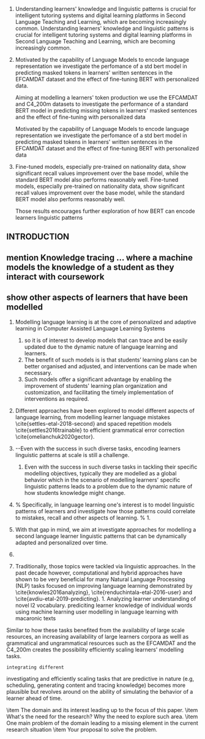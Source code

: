  1. Understanding learners' knowledge and linguistic patterns is crucial for intelligent tutoring systems and digital learning platforms in Second Language Teaching and Learning, which are becoming increasingly common.
	Understanding learners' knowledge and linguistic patterns is crucial for intelligent tutoring systems and digital learning platforms in Second Language Teaching and Learning, which are becoming increasingly common.
2. Motivated by the capability of Language Models to encode language representation we investigate the perfomance of a std bert model in predicting masked tokens in learners' written sentences in the EFCAMDAT dataset and the effect of fine-tuning BERT with personalized data.
	
	Aiming at modelling a learners' token production we use the EFCAMDAT and C4\_200m datasets to investigate the performance of a standard BERT model in predicting missing tokens in learners' masked sentences and the effect of fine-tuning with personalized data
	
	Motivated by the capability of Language Models to encode language representation we investigate the perfomance of a std bert model in predicting masked tokens in learners' written sentences in the EFCAMDAT dataset and the effect of fine-tuning BERT with personalized data
3. Fine-tuned models, especially pre-trained on nationality data, show significant recall values improvement over the base model, while the standard BERT model also performs reasonably well.
	Fine-tuned models, especially pre-trained on nationality data, show significant recall values improvement over the base model, while the standard BERT model also performs reasonably well.

	Those results encourages further exploration of how BERT can encode learners linguistic patterns


## INTRODUCTION
## mention Knowledge tracing ... where a machine models the knowledge of a student as they interact with coursework

## show other aspects of learners that have been modelled


1. Modelling language learning is at the core of personalized and adaptive learning in Computer Assisted Language Learning Systems
	1. so it is of interest to develop models that can trace and be easily updated due to the dynamic nature of language learning and learners. 
	2. The benefit of such models is is that students’ learning plans can be better organised and adjusted, and interventions can be made when necessary.
	3. Such models offer a significant advantage by enabling the improvement of students' learning plan organization and customization, and facilitating the timely implementation of interventions as required.
2. Different approaches have been explored to model different aspects of language learning, from modelling learner language mistakes \cite{settles-etal-2018-second} and spaced repetition models \cite{settles2016trainable} to efficient grammatical error correction \cite{omelianchuk2020gector}.
3. --Even with the success in such diverse tasks, encoding learners linguistic patterns at scale is still a challenge.
	1. Even with the success in such diverse tasks in tackling their specific modelling objectives, typically they are modelled as a global behavior which in the scenario of modelling learners' specific linguistic patterns leads to a problem due to the dynamic nature of how students knowledge might change.

4. % Specifically, in language learning one's interest is to model linguistic patterns of learners and investigate how those patterns could correlate to mistakes, recall and other aspects of learning.  %
	1. 

6. With that gap in mind, we aim at investigate approaches for modelling a second language learner linguistic patterns that can be dynamically adapted and personalized over time.
7. 

9. Traditionally, those topics were tackled via linguistic approaches. In the past decade however, computational and hybrid approaches have shown to be very beneficial for many Natural Language Processing (NLP) tasks focused on improving language learning demonstrated by \cite{knowles2016analyzing}, \cite{renduchintala-etal-2016-user} and \cite{avdiu-etal-2019-predicting}.
	1. 
	Analyzing learner understanding of novel l2 vocabulary.
	prediciting learner knowledge of individual words using machine learning
	user modelling in language learning with macaronic texts



Similar to how these tasks benefited from the availability of large scale resources, an increasing availability of large learners corpora as welll as grammatical and ungrammatical resources such as the EFCAMDAT and the C4_200m creates the possibility efficiently scaling learners' modelling tasks.

	integrating different 

investigating and efficiently scaling tasks that are predictive in nature (e.g, scheduling, generating content and tracing knowledge) becomes more plausible but revolves around on the ability of simulating the behavior of a learner ahead of time. 

\item The domain and its interest leading up to the focus of this paper. 
\item What's the need for the research? Why the need to explore such area.
\item One main problem of the domain leading to a missing element in the current research situation
\item Your proposal to solve the problem.